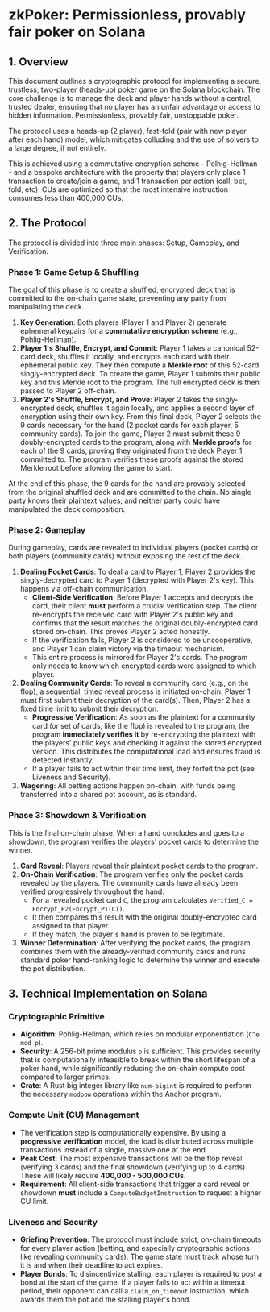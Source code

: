 # zkPoker: Permissionless, provably fair poker on Solana

## 1. Overview

This document outlines a cryptographic protocol for implementing a secure, trustless, two-player (heads-up) poker game on the Solana blockchain. The core challenge is to manage the deck and player hands without a central, trusted dealer, ensuring that no player has an unfair advantage or access to hidden information. Permissionless, provably fair, unstoppable poker.

The protocol uses a heads-up (2 player), fast-fold (pair with new player after each hand) model, which mitigates colluding and the use of solvers to a large degree, if not entirely.

This is achieved using a commutative encryption scheme - Polhig-Hellman - and a bespoke architecture with the property that players only place 1 transaction to create/join a game, and 1 transaction per action (call, bet, fold, etc). CUs are optimized so that the most intensive instruction consumes less than 400,000 CUs.

## 2. The Protocol

The protocol is divided into three main phases: Setup, Gameplay, and Verification.

### Phase 1: Game Setup & Shuffling

The goal of this phase is to create a shuffled, encrypted deck that is committed to the on-chain game state, preventing any party from manipulating the deck.

1.  **Key Generation**: Both players (Player 1 and Player 2) generate ephemeral keypairs for a **commutative encryption scheme** (e.g., Pohlig-Hellman).
2.  **Player 1's Shuffle, Encrypt, and Commit**: Player 1 takes a canonical 52-card deck, shuffles it locally, and encrypts each card with their ephemeral public key. They then compute a **Merkle root** of this 52-card singly-encrypted deck. To create the game, Player 1 submits their public key and this Merkle root to the program. The full encrypted deck is then passed to Player 2 off-chain.
3.  **Player 2's Shuffle, Encrypt, and Prove**: Player 2 takes the singly-encrypted deck, shuffles it again locally, and applies a second layer of encryption using their own key. From this final deck, Player 2 selects the 9 cards necessary for the hand (2 pocket cards for each player, 5 community cards). To join the game, Player 2 must submit these 9 doubly-encrypted cards to the program, along with **Merkle proofs** for each of the 9 cards, proving they originated from the deck Player 1 committed to. The program verifies these proofs against the stored Merkle root before allowing the game to start.

At the end of this phase, the 9 cards for the hand are provably selected from the original shuffled deck and are committed to the chain. No single party knows their plaintext values, and neither party could have manipulated the deck composition.

### Phase 2: Gameplay

During gameplay, cards are revealed to individual players (pocket cards) or both players (community cards) without exposing the rest of the deck.

1.  **Dealing Pocket Cards**: To deal a card to Player 1, Player 2 provides the singly-decrypted card to Player 1 (decrypted with Player 2's key). This happens via off-chain communication.
    *   **Client-Side Verification**: Before Player 1 accepts and decrypts the card, their client **must** perform a crucial verification step. The client re-encrypts the received card with Player 2's public key and confirms that the result matches the original doubly-encrypted card stored on-chain. This proves Player 2 acted honestly.
    *   If the verification fails, Player 2 is considered to be uncooperative, and Player 1 can claim victory via the timeout mechanism.
    *   This entire process is mirrored for Player 2's cards. The program only needs to know which encrypted cards were assigned to which player.
2.  **Dealing Community Cards**: To reveal a community card (e.g., on the flop), a sequential, timed reveal process is initiated on-chain. Player 1 must first submit their decryption of the card(s). Then, Player 2 has a fixed time limit to submit their decryption.
    *   **Progressive Verification**: As soon as the plaintext for a community card (or set of cards, like the flop) is revealed to the program, the program **immediately verifies it** by re-encrypting the plaintext with the players' public keys and checking it against the stored encrypted version. This distributes the computational load and ensures fraud is detected instantly.
    *   If a player fails to act within their time limit, they forfeit the pot (see Liveness and Security).
3.  **Wagering**: All betting actions happen on-chain, with funds being transferred into a shared pot account, as is standard.

### Phase 3: Showdown & Verification

This is the final on-chain phase. When a hand concludes and goes to a showdown, the program verifies the players' pocket cards to determine the winner.

1.  **Card Reveal**: Players reveal their plaintext pocket cards to the program.
2.  **On-Chain Verification**: The program verifies only the pocket cards revealed by the players. The community cards have already been verified progressively throughout the hand.
    *   For a revealed pocket card `C`, the program calculates `Verified_C = Encrypt_P2(Encrypt_P1(C))`.
    *   It then compares this result with the original doubly-encrypted card assigned to that player.
    *   If they match, the player's hand is proven to be legitimate.
3.  **Winner Determination**: After verifying the pocket cards, the program combines them with the already-verified community cards and runs standard poker hand-ranking logic to determine the winner and execute the pot distribution.

## 3. Technical Implementation on Solana

### Cryptographic Primitive

*   **Algorithm**: Pohlig-Hellman, which relies on modular exponentiation (`C^e mod p`).
*   **Security**: A 256-bit prime modulus `p` is sufficient. This provides security that is computationally infeasible to break within the short lifespan of a poker hand, while significantly reducing the on-chain compute cost compared to larger primes.
*   **Crate**: A Rust big integer library like `num-bigint` is required to perform the necessary `modpow` operations within the Anchor program.

### Compute Unit (CU) Management

*   The verification step is computationally expensive. By using a **progressive verification** model, the load is distributed across multiple transactions instead of a single, massive one at the end.
*   **Peak Cost**: The most expensive transactions will be the flop reveal (verifying 3 cards) and the final showdown (verifying up to 4 cards). These will likely require **400,000 - 500,000 CUs**.
*   **Requirement**: All client-side transactions that trigger a card reveal or showdown **must** include a `ComputeBudgetInstruction` to request a higher CU limit.

### Liveness and Security

*   **Griefing Prevention**: The protocol must include strict, on-chain timeouts for every player action (betting, and especially cryptographic actions like revealing community cards). The game state must track whose turn it is and when their deadline to act expires.
*   **Player Bonds**: To disincentivize stalling, each player is required to post a bond at the start of the game. If a player fails to act within a timeout period, their opponent can call a `claim_on_timeout` instruction, which awards them the pot and the stalling player's bond.
